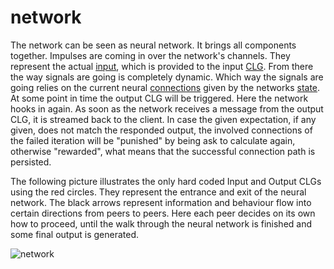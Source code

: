 # network
The network can be seen as neural network. It brings all components together.
Impulses are coming in over the network's channels. They represent the actual
[input](input.md), which is provided to the input [CLG](clg.md). From there the
way signals are going is completely dynamic. Which way the signals are going
relies on the current neural [connections](connection.md) given by the networks
[state](state.md). At some point in time the output CLG will be triggered. Here
the network hooks in again. As soon as the network receives a message from the
output CLG, it is streamed back to the client. In case the given expectation,
if any given, does not match the responded output, the involved connections of
the failed iteration will be "punished" by being ask to calculate again,
otherwise "rewarded", what means that the successful connection path is
persisted.

The following picture illustrates the only hard coded Input and Output CLGs
using the red circles. They represent the entrance and exit of the neural
network. The black arrows represent information and behaviour flow into certain
directions from peers to peers. Here each peer decides on its own how to
proceed, until the walk through the neural network is finished and some final
output is generated.

![network](image/network.png)
